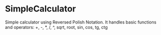 # SimpleCalculator
Simple calculator using Reversed Polish Notation.
It handles basic functions and operators: +, -, *, /, ^, sqrt, root, sin, cos, tg, ctg